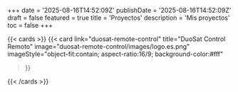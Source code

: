 +++
date = '2025-08-16T14:52:09Z'
publishDate = '2025-08-16T14:52:09Z'
draft = false
featured = true
title = 'Proyectos'
description = 'Mis proyectos'
toc = false
+++

{{< cards >}}
  {{< card
    link="duosat-remote-control"
    title="DuoSat Control Remoto"
    image="duosat-remote-control/images/logo.es.png"
    imageStyle="object-fit:contain; aspect-ratio:16/9; background-color:#fff"
  >}}

{{< /cards >}}
